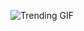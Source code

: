 
<!-- GIF_SECTION -->
![Trending GIF](https://media1.giphy.com/media/v1.Y2lkPThiYjIxNzcyeTlqdnc4dzFrOXJudm81eTk4bHRwMzQzMjc4a3hsN3hpaDl0aGU3bSZlcD12MV9naWZzX3NlYXJjaCZjdD1n/aHiv481xki1WdhQonS/giphy.gif)
<!-- END_GIF_SECTION -->
